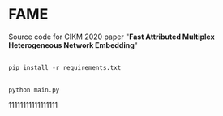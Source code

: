 # FAME
Source code for CIKM 2020 paper "**Fast Attributed Multiplex Heterogeneous Network Embedding**"

## 
```
pip install -r requirements.txt
```

## 
```
python main.py
```





11111111111111111